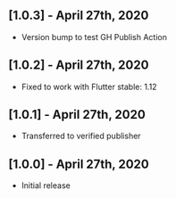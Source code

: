 ## [1.0.3] - April 27th, 2020

* Version bump to test GH Publish Action


## [1.0.2] - April 27th, 2020

* Fixed to work with Flutter stable: 1.12


## [1.0.1] - April 27th, 2020

* Transferred to verified publisher


## [1.0.0] - April 27th, 2020

* Initial release
